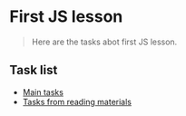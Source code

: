 # First JS lesson
> Here are the tasks abot first JS lesson.

## Task list

- [Main tasks](https://github.com/Vahan11/first_repo/tree/main/lesson-03-28-04-2021/main_tasks)
- [Tasks from reading materials](https://github.com/Vahan11/first_repo/tree/main/lesson-03-28-04-2021/tasks_from_links)